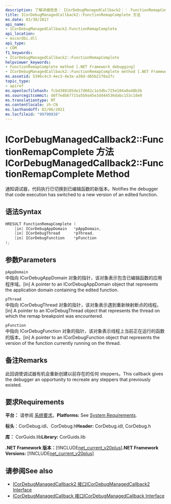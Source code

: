 ```yaml
---
description: 了解详细信息： ICorDebugManagedCallback2：： FunctionRemapComplete 方法
title: ICorDebugManagedCallback2::FunctionRemapComplete 方法
ms.date: 03/30/2017
api_name:
- ICorDebugManagedCallback2.FunctionRemapComplete
api_location:
- mscordbi.dll
api_type:
- COM
f1_keywords:
- ICorDebugManagedCallback2::FunctionRemapComplete
helpviewer_keywords:
- FunctionRemapComplete method [.NET Framework debugging]
- ICorDebugManagedCallback2::FunctionRemapComplete method [.NET Framework debugging]
ms.assetid: 5396c4c3-4ec3-4e3a-a38d-d65b21f0a2fc
topic_type:
- apiref
ms.openlocfilehash: fcb4388185de17d602c1e3dbc725e104a0a48b3b
ms.sourcegitcommit: ddf7edb67715a5b9a45e3dd44536dabc153c1de0
ms.translationtype: MT
ms.contentlocale: zh-CN
ms.lasthandoff: 02/06/2021
ms.locfileid: "99790838"
---
```

# <a name="icordebugmanagedcallback2functionremapcomplete-method"></a><span data-ttu-id="9fea9-103">ICorDebugManagedCallback2::FunctionRemapComplete 方法</span><span class="sxs-lookup"><span data-stu-id="9fea9-103">ICorDebugManagedCallback2::FunctionRemapComplete Method</span></span>

<span data-ttu-id="9fea9-104">通知调试器，代码执行已切换到已编辑函数的新版本。</span><span class="sxs-lookup"><span data-stu-id="9fea9-104">Notifies the debugger that code execution has switched to a new version of an edited function.</span></span>  
  
## <a name="syntax"></a><span data-ttu-id="9fea9-105">语法</span><span class="sxs-lookup"><span data-stu-id="9fea9-105">Syntax</span></span>  
  
```cpp  
HRESULT FunctionRemapComplete (  
    [in] ICorDebugAppDomain   *pAppDomain,  
    [in] ICorDebugThread      *pThread,  
    [in] ICorDebugFunction    *pFunction  
);  
```  
  
## <a name="parameters"></a><span data-ttu-id="9fea9-106">参数</span><span class="sxs-lookup"><span data-stu-id="9fea9-106">Parameters</span></span>  

 `pAppDomain`  
 <span data-ttu-id="9fea9-107">中指向 ICorDebugAppDomain 对象的指针，该对象表示包含已编辑函数的应用程序域。</span><span class="sxs-lookup"><span data-stu-id="9fea9-107">[in] A pointer to an ICorDebugAppDomain object that represents the application domain containing the edited function.</span></span>  
  
 `pThread`  
 <span data-ttu-id="9fea9-108">中指向 ICorDebugThread 对象的指针，该对象表示遇到重新映射断点的线程。</span><span class="sxs-lookup"><span data-stu-id="9fea9-108">[in] A pointer to an ICorDebugThread object that represents the thread on which the remap breakpoint was encountered.</span></span>  
  
 `pFunction`  
 <span data-ttu-id="9fea9-109">中指向 ICorDebugFunction 对象的指针，该对象表示线程上当前正在运行的函数的版本。</span><span class="sxs-lookup"><span data-stu-id="9fea9-109">[in] A pointer to an ICorDebugFunction object that represents the version of the function currently running on the thread.</span></span>  
  
## <a name="remarks"></a><span data-ttu-id="9fea9-110">备注</span><span class="sxs-lookup"><span data-stu-id="9fea9-110">Remarks</span></span>  

 <span data-ttu-id="9fea9-111">此回调使调试器有机会重新创建以前存在的任何 steppers。</span><span class="sxs-lookup"><span data-stu-id="9fea9-111">This callback gives the debugger an opportunity to recreate any steppers that previously existed.</span></span>  
  
## <a name="requirements"></a><span data-ttu-id="9fea9-112">要求</span><span class="sxs-lookup"><span data-stu-id="9fea9-112">Requirements</span></span>  

 <span data-ttu-id="9fea9-113">**平台：** 请参阅 [系统要求](../../get-started/system-requirements.md)。</span><span class="sxs-lookup"><span data-stu-id="9fea9-113">**Platforms:** See [System Requirements](../../get-started/system-requirements.md).</span></span>  
  
 <span data-ttu-id="9fea9-114">**标头**：CorDebug.idl、CorDebug.h</span><span class="sxs-lookup"><span data-stu-id="9fea9-114">**Header:** CorDebug.idl, CorDebug.h</span></span>  
  
 <span data-ttu-id="9fea9-115">**库：** CorGuids.lib</span><span class="sxs-lookup"><span data-stu-id="9fea9-115">**Library:** CorGuids.lib</span></span>  
  
 <span data-ttu-id="9fea9-116">**.NET Framework 版本：**[!INCLUDE[net_current_v20plus](../../../../includes/net-current-v20plus-md.md)]</span><span class="sxs-lookup"><span data-stu-id="9fea9-116">**.NET Framework Versions:** [!INCLUDE[net_current_v20plus](../../../../includes/net-current-v20plus-md.md)]</span></span>  
  
## <a name="see-also"></a><span data-ttu-id="9fea9-117">请参阅</span><span class="sxs-lookup"><span data-stu-id="9fea9-117">See also</span></span>

- [<span data-ttu-id="9fea9-118">ICorDebugManagedCallback2 接口</span><span class="sxs-lookup"><span data-stu-id="9fea9-118">ICorDebugManagedCallback2 Interface</span></span>](icordebugmanagedcallback2-interface.md)
- [<span data-ttu-id="9fea9-119">ICorDebugManagedCallback 接口</span><span class="sxs-lookup"><span data-stu-id="9fea9-119">ICorDebugManagedCallback Interface</span></span>](icordebugmanagedcallback-interface.md)

